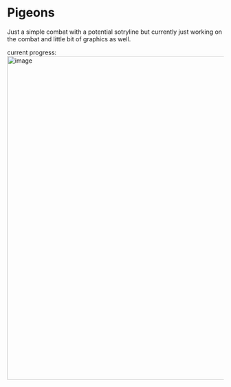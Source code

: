 # Pigeons
Just a simple combat with a potential sotryline but currently just working on the combat and little bit of graphics as well.


current progress:
<img width="1082" height="752" alt="image" src="https://github.com/user-attachments/assets/8efc3636-339d-4a9a-a364-e71151f7a3fb" />
